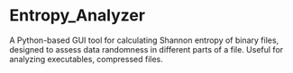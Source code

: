 # Entropy_Analyzer
A Python-based GUI tool for calculating Shannon entropy of binary files, designed to assess data randomness in different parts of a file. Useful for analyzing executables, compressed files.
